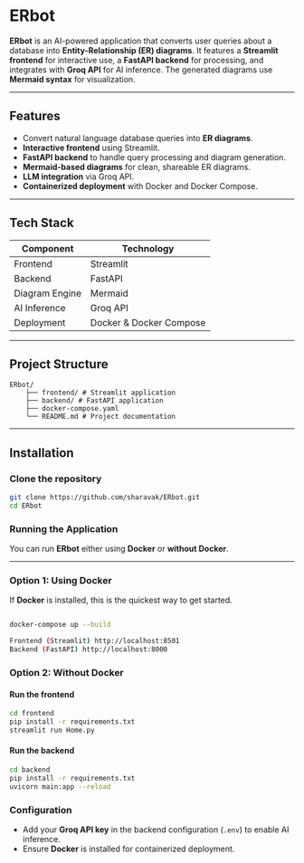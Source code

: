 # ERbot

**ERbot** is an AI-powered application that converts user queries about a database into **Entity-Relationship (ER) diagrams**. It features a **Streamlit frontend** for interactive use, a **FastAPI backend** for processing, and integrates with **Groq API** for AI inference. The generated diagrams use **Mermaid syntax** for visualization.

---

## Features

- Convert natural language database queries into **ER diagrams**.
- **Interactive frontend** using Streamlit.
- **FastAPI backend** to handle query processing and diagram generation.
- **Mermaid-based diagrams** for clean, shareable ER diagrams.
- **LLM integration** via Groq API.
- **Containerized deployment** with Docker and Docker Compose.

---

## Tech Stack

| Component      | Technology              |
| -------------- | ----------------------- |
| Frontend       | Streamlit               |
| Backend        | FastAPI                 |
| Diagram Engine | Mermaid                 |
| AI Inference   | Groq API                |
| Deployment     | Docker & Docker Compose |

---

## Project Structure

    ERbot/
        ├── frontend/ # Streamlit application
        ├── backend/ # FastAPI application
        ├── docker-compose.yaml
        └── README.md # Project documentation

---

## Installation

### Clone the repository

```bash
git clone https://github.com/sharavak/ERbot.git
cd ERbot
```

###  Running the Application

You can run **ERbot** either using **Docker** or **without Docker**.

---

### Option 1: Using Docker 

If **Docker** is installed, this is the quickest way to get started.

```bash

docker-compose up --build

Frontend (Streamlit) http://localhost:8501
Backend (FastAPI) http://localhost:8000
```
### Option 2: Without Docker

#### Run the frontend
```bash
cd frontend
pip install -r requirements.txt
streamlit run Home.py
```
#### Run the backend
```bash
cd backend
pip install -r requirements.txt
uvicorn main:app --reload
```

### Configuration

- Add your **Groq API key** in the backend configuration (`.env`) to enable AI inference.  
- Ensure **Docker** is installed for containerized deployment.